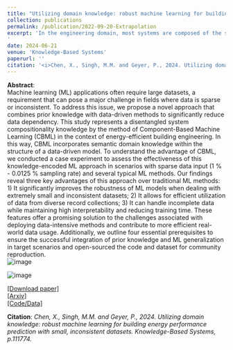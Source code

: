 ```yaml
---
title: "Utilizing domain knowledge: robust machine learning for building energy performance prediction with small, inconsistent datasets"
collection: publications
permalink: /publication/2022-09-20-Extrapolation
excerpt: 'In the engineering domain, most systems are composed of the same basic components with diverse compositions. By disentangling the compositionality from the system and embedding it into the model organization, we actually can construct a set of finite "Lego-Block" to predict infinite combinations. We proved that Component-based Machine Learning (CBML) turns the extrapolation problem at the system level into the interpolation problem at the component level in a more flexible and less data-reliance manner.
'
date: 2024-06-21
venue: 'Knowledge-Based Systems'
paperurl: ''
citation: '<i>Chen, X., Singh, M.M. and Geyer, P., 2024. Utilizing domain knowledge: robust machine learning for building energy performance prediction with small, inconsistent datasets. Knowledge-Based Systems, p.111774</i>'
---
```


**Abstract**: <br>
Machine learning (ML) applications often require large datasets, a requirement that can pose a major challenge in fields where data is sparse or inconsistent. To address this issue, we propose a novel approach that combines prior knowledge with data-driven methods to significantly reduce data dependency. This study represents a disentangled system compositionality knowledge by the method of Component-Based Machine Learning (CBML) in the context of energy-efficient building engineering. In this way, CBML incorporates semantic domain knowledge within the structure of a data-driven model. To understand the advantage of CBML, we conducted a case experiment to assess the effectiveness of this knowledge-encoded ML approach in scenarios with sparse data input (1 % - 0.0125 % sampling rate) and several typical ML methods. Our findings reveal three key advantages of this approach over traditional ML methods: 1) It significantly improves the robustness of ML models when dealing with extremely small and inconsistent datasets; 2) It allows for efficient utilization of data from diverse record collections; 3) It can handle incomplete data while maintaining high interpretability and reducing training time. These features offer a promising solution to the challenges associated with deploying data-intensive methods and contribute to more efficient real-world data usage. Additionally, we outline four essential prerequisites to ensure the successful integration of prior knowledge and ML generalization in target scenarios and open-sourced the code and dataset for community reproduction. <br>
![image](https://github.com/chenxiachan/chenxiachan.github.io/assets/106488602/380f8767-75ec-4349-87be-6a57c4cf960a)<br>

![image](https://user-images.githubusercontent.com/106488602/224159733-c0cc4e68-6609-4260-9f8c-27c1eb13ffbb.png)<br>

[[Download paper]](https://www.sciencedirect.com/science/article/pii/S095070512400409X)<br>
[[Arxiv]](https://arxiv.org/ftp/arxiv/papers/2302/2302.10784.pdf)<br>
[[Code/Data]](https://github.com/chenxiachan/Component_based_Machine_Learning)

**Citation**:<i>	Chen, X., Singh, M.M. and Geyer, P., 2024. Utilizing domain knowledge: robust machine learning for building energy performance prediction with small, inconsistent datasets. Knowledge-Based Systems, p.111774.</i>
